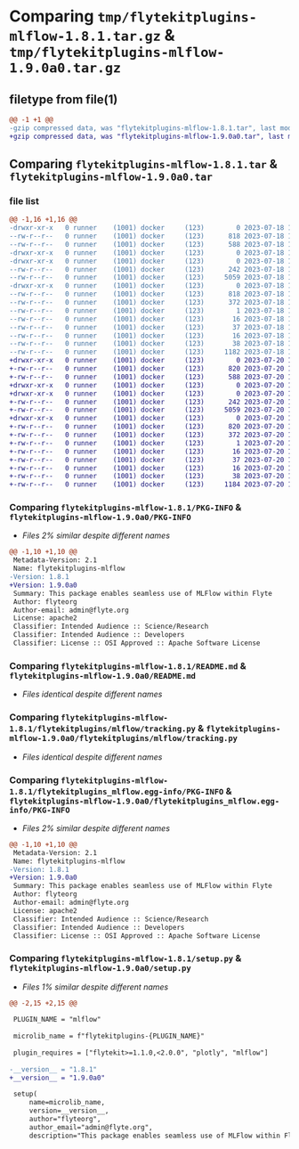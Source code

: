 # Comparing `tmp/flytekitplugins-mlflow-1.8.1.tar.gz` & `tmp/flytekitplugins-mlflow-1.9.0a0.tar.gz`

## filetype from file(1)

```diff
@@ -1 +1 @@
-gzip compressed data, was "flytekitplugins-mlflow-1.8.1.tar", last modified: Tue Jul 18 18:01:40 2023, max compression
+gzip compressed data, was "flytekitplugins-mlflow-1.9.0a0.tar", last modified: Thu Jul 20 18:58:22 2023, max compression
```

## Comparing `flytekitplugins-mlflow-1.8.1.tar` & `flytekitplugins-mlflow-1.9.0a0.tar`

### file list

```diff
@@ -1,16 +1,16 @@
-drwxr-xr-x   0 runner    (1001) docker     (123)        0 2023-07-18 18:01:40.379022 flytekitplugins-mlflow-1.8.1/
--rw-r--r--   0 runner    (1001) docker     (123)      818 2023-07-18 18:01:40.379022 flytekitplugins-mlflow-1.8.1/PKG-INFO
--rw-r--r--   0 runner    (1001) docker     (123)      588 2023-07-18 18:01:17.000000 flytekitplugins-mlflow-1.8.1/README.md
-drwxr-xr-x   0 runner    (1001) docker     (123)        0 2023-07-18 18:01:40.375022 flytekitplugins-mlflow-1.8.1/flytekitplugins/
-drwxr-xr-x   0 runner    (1001) docker     (123)        0 2023-07-18 18:01:40.375022 flytekitplugins-mlflow-1.8.1/flytekitplugins/mlflow/
--rw-r--r--   0 runner    (1001) docker     (123)      242 2023-07-18 18:01:17.000000 flytekitplugins-mlflow-1.8.1/flytekitplugins/mlflow/__init__.py
--rw-r--r--   0 runner    (1001) docker     (123)     5059 2023-07-18 18:01:17.000000 flytekitplugins-mlflow-1.8.1/flytekitplugins/mlflow/tracking.py
-drwxr-xr-x   0 runner    (1001) docker     (123)        0 2023-07-18 18:01:40.375022 flytekitplugins-mlflow-1.8.1/flytekitplugins_mlflow.egg-info/
--rw-r--r--   0 runner    (1001) docker     (123)      818 2023-07-18 18:01:40.000000 flytekitplugins-mlflow-1.8.1/flytekitplugins_mlflow.egg-info/PKG-INFO
--rw-r--r--   0 runner    (1001) docker     (123)      372 2023-07-18 18:01:40.000000 flytekitplugins-mlflow-1.8.1/flytekitplugins_mlflow.egg-info/SOURCES.txt
--rw-r--r--   0 runner    (1001) docker     (123)        1 2023-07-18 18:01:40.000000 flytekitplugins-mlflow-1.8.1/flytekitplugins_mlflow.egg-info/dependency_links.txt
--rw-r--r--   0 runner    (1001) docker     (123)       16 2023-07-18 18:01:40.000000 flytekitplugins-mlflow-1.8.1/flytekitplugins_mlflow.egg-info/namespace_packages.txt
--rw-r--r--   0 runner    (1001) docker     (123)       37 2023-07-18 18:01:40.000000 flytekitplugins-mlflow-1.8.1/flytekitplugins_mlflow.egg-info/requires.txt
--rw-r--r--   0 runner    (1001) docker     (123)       16 2023-07-18 18:01:40.000000 flytekitplugins-mlflow-1.8.1/flytekitplugins_mlflow.egg-info/top_level.txt
--rw-r--r--   0 runner    (1001) docker     (123)       38 2023-07-18 18:01:40.379022 flytekitplugins-mlflow-1.8.1/setup.cfg
--rw-r--r--   0 runner    (1001) docker     (123)     1182 2023-07-18 18:01:33.000000 flytekitplugins-mlflow-1.8.1/setup.py
+drwxr-xr-x   0 runner    (1001) docker     (123)        0 2023-07-20 18:58:22.112706 flytekitplugins-mlflow-1.9.0a0/
+-rw-r--r--   0 runner    (1001) docker     (123)      820 2023-07-20 18:58:22.112706 flytekitplugins-mlflow-1.9.0a0/PKG-INFO
+-rw-r--r--   0 runner    (1001) docker     (123)      588 2023-07-20 18:57:54.000000 flytekitplugins-mlflow-1.9.0a0/README.md
+drwxr-xr-x   0 runner    (1001) docker     (123)        0 2023-07-20 18:58:22.108706 flytekitplugins-mlflow-1.9.0a0/flytekitplugins/
+drwxr-xr-x   0 runner    (1001) docker     (123)        0 2023-07-20 18:58:22.108706 flytekitplugins-mlflow-1.9.0a0/flytekitplugins/mlflow/
+-rw-r--r--   0 runner    (1001) docker     (123)      242 2023-07-20 18:57:54.000000 flytekitplugins-mlflow-1.9.0a0/flytekitplugins/mlflow/__init__.py
+-rw-r--r--   0 runner    (1001) docker     (123)     5059 2023-07-20 18:57:54.000000 flytekitplugins-mlflow-1.9.0a0/flytekitplugins/mlflow/tracking.py
+drwxr-xr-x   0 runner    (1001) docker     (123)        0 2023-07-20 18:58:22.112706 flytekitplugins-mlflow-1.9.0a0/flytekitplugins_mlflow.egg-info/
+-rw-r--r--   0 runner    (1001) docker     (123)      820 2023-07-20 18:58:22.000000 flytekitplugins-mlflow-1.9.0a0/flytekitplugins_mlflow.egg-info/PKG-INFO
+-rw-r--r--   0 runner    (1001) docker     (123)      372 2023-07-20 18:58:22.000000 flytekitplugins-mlflow-1.9.0a0/flytekitplugins_mlflow.egg-info/SOURCES.txt
+-rw-r--r--   0 runner    (1001) docker     (123)        1 2023-07-20 18:58:22.000000 flytekitplugins-mlflow-1.9.0a0/flytekitplugins_mlflow.egg-info/dependency_links.txt
+-rw-r--r--   0 runner    (1001) docker     (123)       16 2023-07-20 18:58:22.000000 flytekitplugins-mlflow-1.9.0a0/flytekitplugins_mlflow.egg-info/namespace_packages.txt
+-rw-r--r--   0 runner    (1001) docker     (123)       37 2023-07-20 18:58:22.000000 flytekitplugins-mlflow-1.9.0a0/flytekitplugins_mlflow.egg-info/requires.txt
+-rw-r--r--   0 runner    (1001) docker     (123)       16 2023-07-20 18:58:22.000000 flytekitplugins-mlflow-1.9.0a0/flytekitplugins_mlflow.egg-info/top_level.txt
+-rw-r--r--   0 runner    (1001) docker     (123)       38 2023-07-20 18:58:22.112706 flytekitplugins-mlflow-1.9.0a0/setup.cfg
+-rw-r--r--   0 runner    (1001) docker     (123)     1184 2023-07-20 18:58:12.000000 flytekitplugins-mlflow-1.9.0a0/setup.py
```

### Comparing `flytekitplugins-mlflow-1.8.1/PKG-INFO` & `flytekitplugins-mlflow-1.9.0a0/PKG-INFO`

 * *Files 2% similar despite different names*

```diff
@@ -1,10 +1,10 @@
 Metadata-Version: 2.1
 Name: flytekitplugins-mlflow
-Version: 1.8.1
+Version: 1.9.0a0
 Summary: This package enables seamless use of MLFlow within Flyte
 Author: flyteorg
 Author-email: admin@flyte.org
 License: apache2
 Classifier: Intended Audience :: Science/Research
 Classifier: Intended Audience :: Developers
 Classifier: License :: OSI Approved :: Apache Software License
```

### Comparing `flytekitplugins-mlflow-1.8.1/README.md` & `flytekitplugins-mlflow-1.9.0a0/README.md`

 * *Files identical despite different names*

### Comparing `flytekitplugins-mlflow-1.8.1/flytekitplugins/mlflow/tracking.py` & `flytekitplugins-mlflow-1.9.0a0/flytekitplugins/mlflow/tracking.py`

 * *Files identical despite different names*

### Comparing `flytekitplugins-mlflow-1.8.1/flytekitplugins_mlflow.egg-info/PKG-INFO` & `flytekitplugins-mlflow-1.9.0a0/flytekitplugins_mlflow.egg-info/PKG-INFO`

 * *Files 2% similar despite different names*

```diff
@@ -1,10 +1,10 @@
 Metadata-Version: 2.1
 Name: flytekitplugins-mlflow
-Version: 1.8.1
+Version: 1.9.0a0
 Summary: This package enables seamless use of MLFlow within Flyte
 Author: flyteorg
 Author-email: admin@flyte.org
 License: apache2
 Classifier: Intended Audience :: Science/Research
 Classifier: Intended Audience :: Developers
 Classifier: License :: OSI Approved :: Apache Software License
```

### Comparing `flytekitplugins-mlflow-1.8.1/setup.py` & `flytekitplugins-mlflow-1.9.0a0/setup.py`

 * *Files 1% similar despite different names*

```diff
@@ -2,15 +2,15 @@
 
 PLUGIN_NAME = "mlflow"
 
 microlib_name = f"flytekitplugins-{PLUGIN_NAME}"
 
 plugin_requires = ["flytekit>=1.1.0,<2.0.0", "plotly", "mlflow"]
 
-__version__ = "1.8.1"
+__version__ = "1.9.0a0"
 
 setup(
     name=microlib_name,
     version=__version__,
     author="flyteorg",
     author_email="admin@flyte.org",
     description="This package enables seamless use of MLFlow within Flyte",
```

